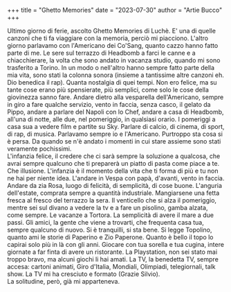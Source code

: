 +++
title = "Ghetto Memories"
date = "2023-07-30"
author = "Artie Bucco"
+++

Ultimo giorno di ferie, ascolto Ghetto Memories di Luchè. E' una di quelle canzoni che ti fa viaggiare con la memoria, perciò mi piacciono.
L'altro giorno parlavamo con l'Americano dei Co'Sang, quanto cazzo hanno fatto parte di me. Le sere sul terrazzo di Headbomb a farci le canne e a chiacchierare, la volta che sono andato in vacanza studio, quando mi sono trasferito a Torino. In un modo o nell'altro hanno sempre fatto parte della mia vita, sono stati la colonna sonora (insieme a tantissime altre canzoni eh. Dio benedica il rap).
Quanta nostalgia di quei tempi. Non ero felice, ma su tante cose erano più spensierate, più semplici, come solo le cose della giovinezza sanno fare. Andare dietro alla vesparella dell'Americano, sempre in giro a fare qualche servizio, vento in faccia, senza casco, il gelato da Pippo, andare a parlare del Napoli con lo Chef, andare a casa di Headbomb, all'una di notte, alle due, nel pomeriggio, in qualsiasi orario. I pomeriggi a casa sua a vedere film e partite su Sky. Parlare di calcio, di cinema, di sport, di rap, di musica. Parlavamo sempre io e l'Americano. Purtroppo sta cosa si è persa. Da quando se n'è andato i momenti in cui stare assieme sono stati veramente pochissimi.<br>
L'infanzia felice, il credere che ci sarà sempre la soluzione a qualcosa, che avrai sempre qualcuno che ti preparerà un piatto di pasta come piace a te. Che illusione. L'infanzia è il momento della vita che ti forma di più e tu non ne hai per niente idea. L'andare in Vespa con papà, d'avanti, vento in faccia. Andare da zia Rosa, luogo di felicità, di semplicità, di cose buone. L'anguria dell'estate, comprata sempre a quantità industriale. Mangiarsene una fetta fresca al fresco del terrazzo la sera. Il venticello che si alza il pomeriggio, mentre sei sul divano a vedere la tv e a fare un pisolino, gamba alzata, come sempre. Le vacanze a Tortora. La semplicità di avere il mare a due passi. Gli amici, la gente che viene a trovarti, che frequenta casa tua, sempre qualcuno di nuovo. Si è tranquilli, si sta bene. Si legge Topolino, quanto ami le storie di Paperino e Zio Paperone. Quanto è bello il topo lo capirai solo più in là con gli anni. Giocare con tua sorella e tua cugina, intere giornate a far finta di avere un ristorante. La Playstation, non sei stato mai troppo bravo, ma alcuni giochi li hai amati. La TV, la benedetta TV, sempre accesa: cartoni animati, Giro d'Italia, Mondiali, Olimpiadi, telegiornali, talk show. La TV mi ha cresciuto e formato (Grazie Silvio).<br>
La solitudine, però, già mi apparteneva.